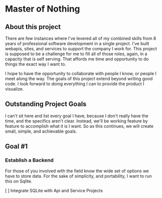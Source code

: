 # Master of Nothing

## About this project
There are few instances where I've levered all of my combined skills from 8 years of professional software development in a single project. I've built webapis, sites, and services to support the company I work for. This project is supposed to be a challenge for me to fill all of those roles, again, in a capacity that is self serving. That affords me time and opportunity to do things the exact way I want to. 

I hope to have the opportunity to collaborate with people I know, or people I meet along the way. The goals of this project extend beyond writing good code. I look forward to doing everything I can to provide the product I visualize. 

## Outstanding Project Goals
I can't sit here and list every goal I have, because I don't really have the time, and the specifics aren't clear. Instead, we'll be working feature by feature to accomplish what it is I want. So as this continues, we will create small, simple, and achievable goals.

## Goal #1
### Establish a Backend

For those of you involved with the field know the wide set of options we have to store data. For the sake of simplicity, and portability, I want to run this on Sqlite.

[ ] Integrate SQLite with Api and Service Projects
